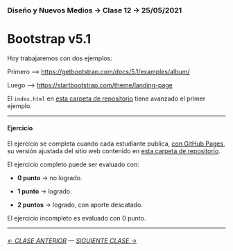 ### Diseño y Nuevos Medios → Clase 12 → 25/05/2021

# Bootstrap v5.1

Hoy trabajaremos con dos ejemplos:

Primero --> https://getbootstrap.com/docs/5.1/examples/album/

Luego --> https://startbootstrap.com/theme/landing-page

El `index.html` en [esta carpeta de repositorio](https://profesorfaco.github.io/dno037-2022/clase-12/) tiene avanzado el primer ejemplo.

- - - - - - - 

#### Ejercicio

El ejercicio se completa cuando cada estudiante publica, [con GitHub Pages](https://docs.github.com/es/free-pro-team@latest/github/working-with-github-pages/configuring-a-publishing-source-for-your-github-pages-site), su versión ajustada del sitio web contenido en [esta carpeta de repositorio](https://profesorfaco.github.io/dno037-2022/clase-12/).

El ejercicio completo puede ser evaluado con:

- **0 punto** → no logrado.

- **1 punto** → logrado.

- **2 puntos** → logrado, con aporte descatado.

El ejercicio incompleto es evaluado con 0 punto.

- - - - - - - 

###### [← CLASE ANTERIOR](https://github.com/profesorfaco/dno037-2022/tree/main/clase-11) — [SIGUIENTE CLASE →](https://github.com/profesorfaco/dno037-2022/tree/main/clase-13)
